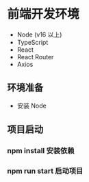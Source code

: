 # 前端开发环境

- Node (v16 以上)
- TypeScript
- React
- React Router
- Axios

## 环境准备

- 安装 Node

## 项目启动

### npm install 安装依赖

### npm run start 启动项目
